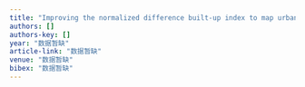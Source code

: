 ```yaml
---
title: "Improving the normalized difference built-up index to map urban built-up areas using a semiautomatic segmentation approach"
authors: []
authors-key: []
year: "数据暂缺"
article-link: "数据暂缺"
venue: "数据暂缺"
bibex: "数据暂缺"
---
```

